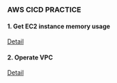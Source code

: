 ### AWS CICD PRACTICE
#### 1. Get EC2 instance memory usage
[Detail](./actions/init.md)  
#### 2. Operate VPC
[Detail](./actions/vpc.md)  